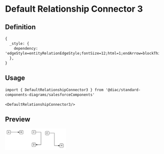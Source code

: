 # Default Relationship Connector 3

## Definition

```
{
  _style: { 
    dependency: 'edgeStyle=entityRelationEdgeStyle;fontSize=12;html=1;endArrow=blockThin;endFill=1;startArrow=none;rounded=0;startFill=0;',
  },
}
```

## Usage

```
import { DefaultRelationshipConnector3 } from '@diac/standard-components-diagrams/salesforceComponents'

<DefaultRelationshipConnector3/>
```

## Preview

<img src="./default-relationship-connector-3.png" width="200"/>
